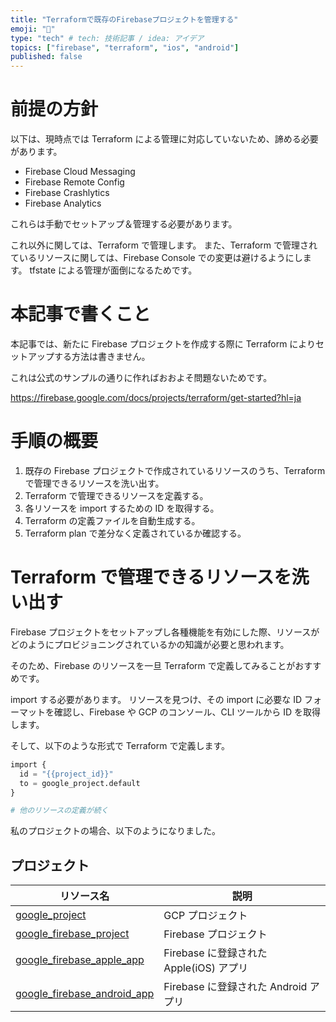 ```yaml
---
title: "Terraformで既存のFirebaseプロジェクトを管理する"
emoji: "💭"
type: "tech" # tech: 技術記事 / idea: アイデア
topics: ["firebase", "terraform", "ios", "android"]
published: false
---
```


# 前提の方針

以下は、現時点では Terraform による管理に対応していないため、諦める必要があります。

- Firebase Cloud Messaging
- Firebase Remote Config
- Firebase Crashlytics
- Firebase Analytics

これらは手動でセットアップ＆管理する必要があります。

これ以外に関しては、Terraform で管理します。
また、Terraform で管理されているリソースに関しては、Firebase Console での変更は避けるようにします。
tfstate による管理が面倒になるためです。

# 本記事で書くこと

本記事では、新たに Firebase プロジェクトを作成する際に Terraform によりセットアップする方法は書きません。

これは公式のサンプルの通りに作ればおおよそ問題ないためです。

https://firebase.google.com/docs/projects/terraform/get-started?hl=ja

# 手順の概要

1. 既存の Firebase プロジェクトで作成されているリソースのうち、Terraform で管理できるリソースを洗い出す。
2. Terraform で管理できるリソースを定義する。
3. 各リソースを import するための ID を取得する。
4. Terraform の定義ファイルを自動生成する。
5. Terraform plan で差分なく定義されているか確認する。

# Terraform で管理できるリソースを洗い出す

Firebase プロジェクトをセットアップし各種機能を有効にした際、リソースがどのようにプロビジョニングされているかの知識が必要と思われます。

そのため、Firebase のリソースを一旦 Terraform で定義してみることがおすすめです。

import する必要があります。
リソースを見つけ、その import に必要な ID フォーマットを確認し、Firebase や GCP のコンソール、CLI ツールから ID を取得します。

そして、以下のような形式で Terraform で定義します。

```hcl:import.tf
import {
  id = "{{project_id}}"
  to = google_project.default
}

# 他のリソースの定義が続く
```

私のプロジェクトの場合、以下のようになりました。

## プロジェクト

| リソース名                                                                                                                         | 説明                                    |
| ---------------------------------------------------------------------------------------------------------------------------------- | --------------------------------------- |
| [google_project](https://registry.terraform.io/providers/hashicorp/google/latest/docs/resources/google_project)                    | GCP プロジェクト                        |
| [google_firebase_project](https://registry.terraform.io/providers/hashicorp/google/latest/docs/resources/firebase_project)         | Firebase プロジェクト                   |
| [google_firebase_apple_app](https://registry.terraform.io/providers/hashicorp/google/latest/docs/resources/firebase_apple_app)     | Firebase に登録された Apple(iOS) アプリ |
| [google_firebase_android_app](https://registry.terraform.io/providers/hashicorp/google/latest/docs/resources/firebase_android_app) | Firebase に登録された Android アプリ    |
